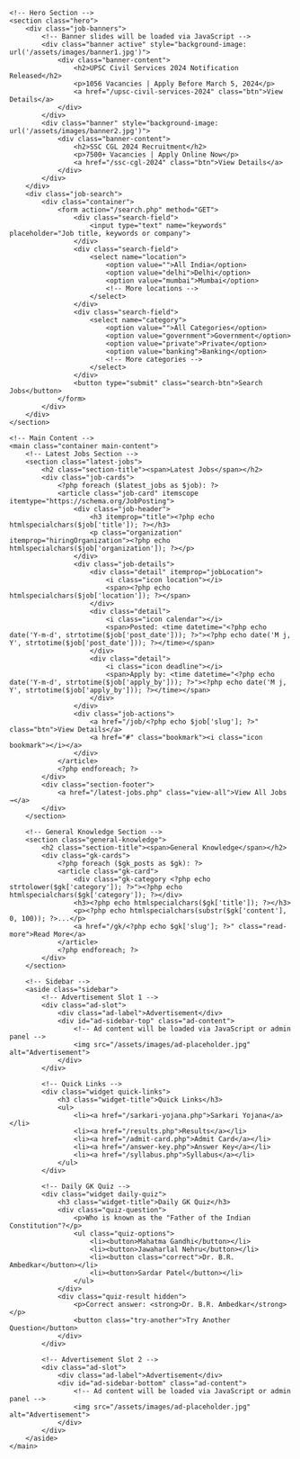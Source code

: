 <?php
require_once 'includes/db.php';
require_once 'includes/functions.php';

$page_title = "FreeIndiaJobAlert.com - Latest Government Jobs & Employment News";
$meta_description = "Find latest government jobs, private jobs, GK updates and employment news across India";

// Get latest content
$latest_jobs = get_jobs(6);
$gk_posts = get_gk_posts(3);
$news_posts = get_news_posts(3);

include 'includes/header.php';
?>

    <!-- Hero Section -->
    <section class="hero">
        <div class="job-banners">
            <!-- Banner slides will be loaded via JavaScript -->
            <div class="banner active" style="background-image: url('/assets/images/banner1.jpg')">
                <div class="banner-content">
                    <h2>UPSC Civil Services 2024 Notification Released</h2>
                    <p>1056 Vacancies | Apply Before March 5, 2024</p>
                    <a href="/upsc-civil-services-2024" class="btn">View Details</a>
                </div>
            </div>
            <div class="banner" style="background-image: url('/assets/images/banner2.jpg')">
                <div class="banner-content">
                    <h2>SSC CGL 2024 Recruitment</h2>
                    <p>7500+ Vacancies | Apply Online Now</p>
                    <a href="/ssc-cgl-2024" class="btn">View Details</a>
                </div>
            </div>
        </div>
        <div class="job-search">
            <div class="container">
                <form action="/search.php" method="GET">
                    <div class="search-field">
                        <input type="text" name="keywords" placeholder="Job title, keywords or company">
                    </div>
                    <div class="search-field">
                        <select name="location">
                            <option value="">All India</option>
                            <option value="delhi">Delhi</option>
                            <option value="mumbai">Mumbai</option>
                            <!-- More locations -->
                        </select>
                    </div>
                    <div class="search-field">
                        <select name="category">
                            <option value="">All Categories</option>
                            <option value="government">Government</option>
                            <option value="private">Private</option>
                            <option value="banking">Banking</option>
                            <!-- More categories -->
                        </select>
                    </div>
                    <button type="submit" class="search-btn">Search Jobs</button>
                </form>
            </div>
        </div>
    </section>

    <!-- Main Content -->
    <main class="container main-content">
        <!-- Latest Jobs Section -->
        <section class="latest-jobs">
            <h2 class="section-title"><span>Latest Jobs</span></h2>
            <div class="job-cards">
                <?php foreach ($latest_jobs as $job): ?>
                <article class="job-card" itemscope itemtype="https://schema.org/JobPosting">
                    <div class="job-header">
                        <h3 itemprop="title"><?php echo htmlspecialchars($job['title']); ?></h3>
                        <p class="organization" itemprop="hiringOrganization"><?php echo htmlspecialchars($job['organization']); ?></p>
                    </div>
                    <div class="job-details">
                        <div class="detail" itemprop="jobLocation">
                            <i class="icon location"></i>
                            <span><?php echo htmlspecialchars($job['location']); ?></span>
                        </div>
                        <div class="detail">
                            <i class="icon calendar"></i>
                            <span>Posted: <time datetime="<?php echo date('Y-m-d', strtotime($job['post_date'])); ?>"><?php echo date('M j, Y', strtotime($job['post_date'])); ?></time></span>
                        </div>
                        <div class="detail">
                            <i class="icon deadline"></i>
                            <span>Apply by: <time datetime="<?php echo date('Y-m-d', strtotime($job['apply_by'])); ?>"><?php echo date('M j, Y', strtotime($job['apply_by'])); ?></time></span>
                        </div>
                    </div>
                    <div class="job-actions">
                        <a href="/job/<?php echo $job['slug']; ?>" class="btn">View Details</a>
                        <a href="#" class="bookmark"><i class="icon bookmark"></i></a>
                    </div>
                </article>
                <?php endforeach; ?>
            </div>
            <div class="section-footer">
                <a href="/latest-jobs.php" class="view-all">View All Jobs →</a>
            </div>
        </section>

        <!-- General Knowledge Section -->
        <section class="general-knowledge">
            <h2 class="section-title"><span>General Knowledge</span></h2>
            <div class="gk-cards">
                <?php foreach ($gk_posts as $gk): ?>
                <article class="gk-card">
                    <div class="gk-category <?php echo strtolower($gk['category']); ?>"><?php echo htmlspecialchars($gk['category']); ?></div>
                    <h3><?php echo htmlspecialchars($gk['title']); ?></h3>
                    <p><?php echo htmlspecialchars(substr($gk['content'], 0, 100)); ?>...</p>
                    <a href="/gk/<?php echo $gk['slug']; ?>" class="read-more">Read More</a>
                </article>
                <?php endforeach; ?>
            </div>
        </section>

        <!-- Sidebar -->
        <aside class="sidebar">
            <!-- Advertisement Slot 1 -->
            <div class="ad-slot">
                <div class="ad-label">Advertisement</div>
                <div id="ad-sidebar-top" class="ad-content">
                    <!-- Ad content will be loaded via JavaScript or admin panel -->
                    <img src="/assets/images/ad-placeholder.jpg" alt="Advertisement">
                </div>
            </div>

            <!-- Quick Links -->
            <div class="widget quick-links">
                <h3 class="widget-title">Quick Links</h3>
                <ul>
                    <li><a href="/sarkari-yojana.php">Sarkari Yojana</a></li>
                    <li><a href="/results.php">Results</a></li>
                    <li><a href="/admit-card.php">Admit Card</a></li>
                    <li><a href="/answer-key.php">Answer Key</a></li>
                    <li><a href="/syllabus.php">Syllabus</a></li>
                </ul>
            </div>

            <!-- Daily GK Quiz -->
            <div class="widget daily-quiz">
                <h3 class="widget-title">Daily GK Quiz</h3>
                <div class="quiz-question">
                    <p>Who is known as the "Father of the Indian Constitution"?</p>
                    <ul class="quiz-options">
                        <li><button>Mahatma Gandhi</button></li>
                        <li><button>Jawaharlal Nehru</button></li>
                        <li><button class="correct">Dr. B.R. Ambedkar</button></li>
                        <li><button>Sardar Patel</button></li>
                    </ul>
                </div>
                <div class="quiz-result hidden">
                    <p>Correct answer: <strong>Dr. B.R. Ambedkar</strong></p>
                    <button class="try-another">Try Another Question</button>
                </div>
            </div>

            <!-- Advertisement Slot 2 -->
            <div class="ad-slot">
                <div class="ad-label">Advertisement</div>
                <div id="ad-sidebar-bottom" class="ad-content">
                    <!-- Ad content will be loaded via JavaScript or admin panel -->
                    <img src="/assets/images/ad-placeholder.jpg" alt="Advertisement">
                </div>
            </div>
        </aside>
    </main>

<?php include 'includes/footer.php'; ?>
